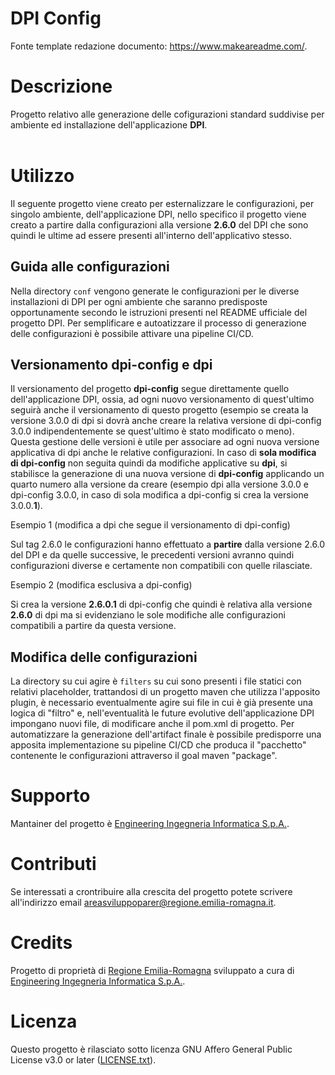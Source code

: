 # DPI Config

Fonte template redazione documento:  https://www.makeareadme.com/.


# Descrizione

Progetto relativo alle generazione delle cofigurazioni standard suddivise per ambiente ed installazione dell'applicazione **DPI**. <br/><br/>


# Utilizzo

Il seguente progetto viene creato per esternalizzare le configurazioni, per singolo ambiente, dell'applicazione DPI, nello specifico il progetto viene creato a partire dalla configurazioni alla versione **2.6.0** del DPI che sono quindi le ultime ad essere presenti all'interno dell'applicativo stesso.

## Guida alle configurazioni  

Nella directory `conf` vengono generate le configurazioni per le diverse installazioni di DPI per ogni ambiente che saranno predisposte opportunamente secondo le istruzioni presenti nel README ufficiale del progetto DPI. Per semplificare e autoatizzare il processo di  generazione delle configurazioni è possibile attivare una pipeline CI/CD.

## Versionamento dpi-config e dpi  

Il versionamento del progetto **dpi-config** segue direttamente quello dell'applicazione DPI, ossia, ad ogni nuovo versionamento di quest'ultimo seguirà anche il versionamento di questo progetto (esempio se creata la versione 3.0.0 di dpi si dovrà anche creare la relativa versione di dpi-config 3.0.0 indipendentemente se quest'ultimo è stato modificato o meno). 
Questa gestione delle versioni è utile per associare ad ogni nuova versione applicativa di dpi anche le relative configurazioni.
In caso di **sola modifica di dpi-config** non seguita quindi da modifiche applicative su **dpi**, si stabilisce la generazione di una nuova versione di **dpi-config** applicando un quarto numero alla versione da creare (esempio dpi alla versione 3.0.0 e dpi-config 3.0.0, in caso di sola modifica a dpi-config si crea la versione 3.0.0.**1**).


Esempio 1 (modifica a dpi che segue il versionamento di dpi-config)

Sul tag 2.6.0 le configurazioni hanno effettuato a **partire** dalla versione 2.6.0 del DPI e da quelle successive, le precedenti versioni avranno quindi configurazioni diverse e certamente non compatibili con quelle rilasciate.

Esempio 2 (modifica esclusiva a dpi-config)

Si crea la versione **2.6.0.1** di dpi-config che quindi è relativa alla versione **2.6.0** di dpi ma si evidenziano le sole modifiche alle configurazioni compatibili a partire da questa versione.


## Modifica delle configurazioni  

La directory su cui agire è `filters` su cui sono presenti i file statici con relativi placeholder, trattandosi di un progetto maven che utilizza l'apposito plugin, è necessario eventualmente agire sui file in cui è già presente una logica di "filtro" e, nell'eventualità le future evolutive dell'applicazione DPI impongano nuovi file, di modificare anche il pom.xml di progetto. Per automatizzare la generazione dell'artifact finale è possibile predisporre una apposita implementazione su pipeline CI/CD che produca il "pacchetto" contenente le configurazioni attraverso il goal maven "package".


# Supporto

Mantainer del progetto è [Engineering Ingegneria Informatica S.p.A.](https://www.eng.it/).

# Contributi

Se interessati a crontribuire alla crescita del progetto potete scrivere all'indirizzo email <a href="mailto:areasviluppoparer@regione.emilia-romagna.it">areasviluppoparer@regione.emilia-romagna.it</a>.

# Credits

Progetto di proprietà di [Regione Emilia-Romagna](https://www.regione.emilia-romagna.it/) sviluppato a cura di [Engineering Ingegneria Informatica S.p.A.](https://www.eng.it/).

# Licenza

Questo progetto è rilasciato sotto licenza GNU Affero General Public License v3.0 or later ([LICENSE.txt](LICENSE.txt)).
